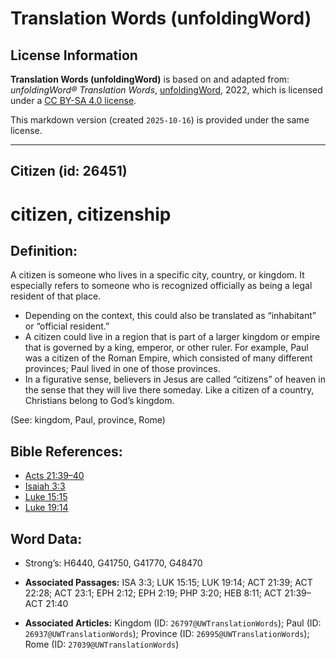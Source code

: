 # Translation Words (unfoldingWord)

## License Information

**Translation Words (unfoldingWord)** is based on and adapted from: _unfoldingWord® Translation Words_, [unfoldingWord](https://unfoldingword.org/utw), 2022, which is licensed under a [CC BY-SA 4.0 license](https://creativecommons.org/licenses/by-sa/4.0/legalcode.en).

This markdown version (created `2025-10-16`) is provided under the same license.



--------------------------------

## Citizen (id: 26451)

citizen, citizenship
====================

Definition:
-----------

A citizen is someone who lives in a specific city, country, or kingdom. It especially refers to someone who is recognized officially as being a legal resident of that place.

* Depending on the context, this could also be translated as “inhabitant” or “official resident.”
* A citizen could live in a region that is part of a larger kingdom or empire that is governed by a king, emperor, or other ruler. For example, Paul was a citizen of the Roman Empire, which consisted of many different provinces; Paul lived in one of those provinces.
* In a figurative sense, believers in Jesus are called “citizens” of heaven in the sense that they will live there someday. Like a citizen of a country, Christians belong to God’s kingdom.

(See: kingdom, Paul, province, Rome)

Bible References:
-----------------

* [Acts 21:39–40](https://ref.ly/Acts21:39-Acts21:40)
* [Isaiah 3:3](https://ref.ly/Isa3:3)
* [Luke 15:15](https://ref.ly/Luke15:15)
* [Luke 19:14](https://ref.ly/Luke19:14)

Word Data:
----------

* Strong’s: H6440, G41750, G41770, G48470

* **Associated Passages:** ISA 3:3; LUK 15:15; LUK 19:14; ACT 21:39; ACT 22:28; ACT 23:1; EPH 2:12; EPH 2:19; PHP 3:20; HEB 8:11; ACT 21:39–ACT 21:40
* **Associated Articles:** Kingdom (ID: `26797@UWTranslationWords`); Paul (ID: `26937@UWTranslationWords`); Province (ID: `26995@UWTranslationWords`); Rome (ID: `27039@UWTranslationWords`)

